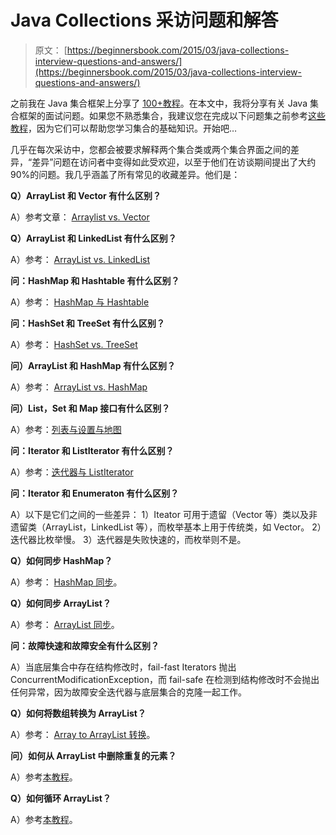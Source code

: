 # Java Collections 采访问题和解答

> 原文： [https://beginnersbook.com/2015/03/java-collections-interview-questions-and-answers/](https://beginnersbook.com/2015/03/java-collections-interview-questions-and-answers/)

之前我在 Java 集合框架上分享了 [100+教程](https://beginnersbook.com/java-collections-tutorials/ "Java Collections Framework Tutorials")。在本文中，我将分享有关 Java 集合框架的面试问题。如果您不熟悉集合，我建议您在完成以下问题集之前参考[这些教程](https://beginnersbook.com/java-collections-tutorials/ "Java Collections Framework Tutorials")，因为它们可以帮助您学习集合的基础知识。开始吧…

几乎在每次采访中，您都会被要求解释两个集合类或两个集合界面之间的差异，“差异”问题在访问者中变得如此受欢迎，以至于他们在访谈期间提出了大约 90%的问题。我几乎涵盖了所有常见的收藏差异。他们是：

**Q）ArrayList 和 Vector 有什么区别？**

A）参考文章： [Arraylist vs. Vector](https://beginnersbook.com/2013/12/difference-between-arraylist-and-vector-in-java/ "Difference between ArrayList and Vector In java")

**Q）ArrayList 和 LinkedList 有什么区别？**

A）参考： [ArrayList vs. LinkedList](https://beginnersbook.com/2013/12/difference-between-arraylist-and-linkedlist-in-java/ "Difference between ArrayList and LinkedList in Java")

**问：HashMap 和 Hashtable 有什么区别？**

A）参考： [HashMap 与 Hashtable](https://beginnersbook.com/2014/06/difference-between-hashmap-and-hashtable/ "Difference between HashMap and Hashtable")

**问：HashSet 和 TreeSet 有什么区别？**

A）参考： [HashSet vs. TreeSet](https://beginnersbook.com/2014/08/difference-between-hashset-and-treeset/ "Difference between HashSet and TreeSet")

**问）ArrayList 和 HashMap 有什么区别？**

A）参考： [ArrayList vs. HashMap](https://beginnersbook.com/2013/12/difference-between-arraylist-and-hashmap-in-java/ "Difference between ArrayList and HashMap in Java")

**问）List，Set 和 Map 接口有什么区别？**

A）参考：[列表与设置与地图](https://beginnersbook.com/2015/01/difference-between-list-set-and-map-in-java/ "Difference between list set and map in java?")

**问：Iterator 和 ListIterator 有什么区别？**

A）参考：[迭代器与 ListIterator](https://beginnersbook.com/2014/06/difference-between-iterator-and-listiterator-in-java/ "Difference between Iterator and ListIterator in java")

**问：Iterator 和 Enumeraton 有什么区别？**

A）以下是它们之间的一些差异：
1）Iteator 可用于遗留（Vector 等）类以及非遗留类（ArrayList，LinkedList 等），而枚举基本上用于传统类，如 Vector。
2）迭代器比枚举慢。
3）迭代器是失败快速的，而枚举则不是。

**Q）如何同步 HashMap？**

A）参考： [HashMap 同步](https://beginnersbook.com/2013/12/how-to-synchronize-hashmap-in-java-with-example/ "How to synchronize HashMap in Java with example")。

**Q）如何同步 ArrayList？**

A）参考： [ArrayList 同步](https://beginnersbook.com/2013/12/how-to-synchronize-arraylist-in-java-with-example/ "How to synchronize ArrayList in java with example")。

**问：故障快速和故障安全有什么区别？**

A）当底层集合中存在结构修改时，fail-fast Iterators 抛出 ConcurrentModificationException，而 fail-safe 在检测到结构修改时不会抛出任何异常，因为故障安全迭代器与底层集合的克隆一起工作。

**Q）如何将数组转换为 ArrayList？**

A）参考： [Array to ArrayList 转换](https://beginnersbook.com/2013/12/how-to-convert-array-to-arraylist-in-java/ "How to convert an array to ArrayList in java")。

**问）如何从 ArrayList 中删除重复的元素？**

A）参考[本教程](https://beginnersbook.com/2014/10/how-to-remove-repeated-elements-from-arraylist/ "How to remove repeated elements from ArrayList?")。

**Q）如何循环 ArrayList？**

A）参考[本教程](https://beginnersbook.com/2013/12/how-to-loop-arraylist-in-java/ "How to loop ArrayList in Java")。